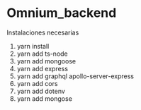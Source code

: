 # Omnium_backend

Instalaciones necesarias

1. yarn install
2. yarn add ts-node
3. yarn add mongoose
4. yarn add express
5. yarn add graphql apollo-server-express
6. yarn add cors
7. yarn add dotenv
8. yarn add mongose
